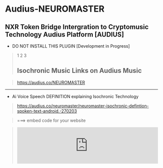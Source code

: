 # Audius-NEUROMASTER


## NXR Token Bridge Intergration to Cryptomusic Technology Audius Platform [AUDIUS] 

* DO NOT INSTALL THIS PLUGIN [Development in Progress]
> 1
> 2
3
>
>
> ## Isochronic Music Links on Audius Music

> https://audius.co/NEUROMASTER

*** 

* Ai Voice Speech DEFINITION explaining Isochronic Technology


>  https://audius.co/neuromaster/neuromaster-isochronic-defintion-spoken-text-android.-270203


> ===>
> embed code for your website 
 
> <iframe src=https://audius.co/embed/track?id=270203&ownerId=68326&flavor=compact width="100%" height="120" allow="encrypted-media" style="border: none;"></iframe>
 

